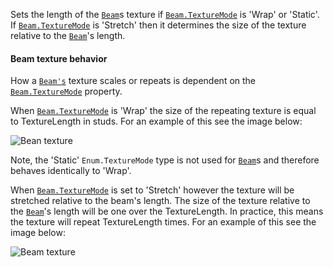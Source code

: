 Sets the length of the [`Beam`](https://create.roblox.com/docs/reference/engine/classes/Beam)s texture if [`Beam.TextureMode`](https://create.roblox.com/docs/reference/engine/classes/Beam#TextureMode)
is 'Wrap' or 'Static'. If [`Beam.TextureMode`](https://create.roblox.com/docs/reference/engine/classes/Beam#TextureMode) is 'Stretch' then it
determines the size of the texture relative to the [`Beam`](https://create.roblox.com/docs/reference/engine/classes/Beam)'s length.
#### Beam texture behavior

How a [`Beam's`](https://create.roblox.com/docs/reference/engine/classes/Beam) texture scales or repeats is dependent on the
[`Beam.TextureMode`](https://create.roblox.com/docs/reference/engine/classes/Beam#TextureMode) property.

When [`Beam.TextureMode`](https://create.roblox.com/docs/reference/engine/classes/Beam#TextureMode) is 'Wrap' the size of the repeating texture
is equal to TextureLength in studs. For an example of this see the image
below:

![Bean texture](https://prod.docsiteassets.roblox.com/assets/legacy/beamTexture.gif)

Note, the 'Static' `Enum.TextureMode` type is not used for [`Beam`](https://create.roblox.com/docs/reference/engine/classes/Beam)s
and therefore behaves identically to 'Wrap'.

When [`Beam.TextureMode`](https://create.roblox.com/docs/reference/engine/classes/Beam#TextureMode) is set to 'Stretch' however the texture will
be stretched relative to the beam's length. The size of the texture
relative to the [`Beam`](https://create.roblox.com/docs/reference/engine/classes/Beam)'s length will be one over the TextureLength.
In practice, this means the texture will repeat TextureLength times. For
an example of this see the image below:

![Beam texture](https://prod.docsiteassets.roblox.com/assets/legacy/beamTexture2.gif)